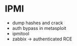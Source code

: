 # IPMI
- dump hashes and crack
- auth bypass in metasploit
- ipmitool
- zabbix -> authenticated RCE

